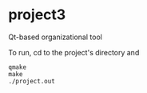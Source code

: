 project3
========

Qt-based organizational tool

To run, cd to the project's directory and

    qmake
    make
    ./project.out
